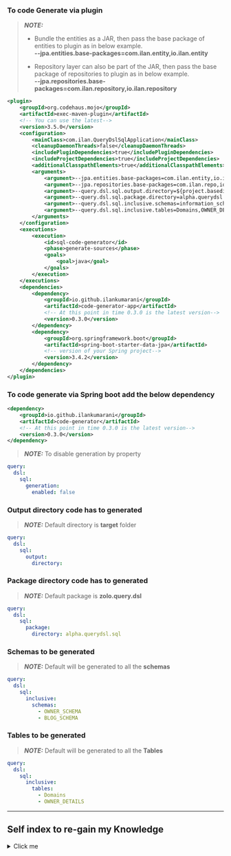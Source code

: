 ### To code Generate via plugin

> **_NOTE:_**  
> * Bundle the entities as a JAR, then pass the base package of entities to plugin as in below example.
  </br> **--jpa.entities.base-packages=com.ilan.entity,io.ilan.entity**
>     
> 
> * Repository layer can also be part of the JAR, then pass the base package of repositories to plugin as in below example.
  </br> **--jpa.repositories.base-packages=com.ilan.repository,io.ilan.repository**

```xml
<plugin>
    <groupId>org.codehaus.mojo</groupId>
    <artifactId>exec-maven-plugin</artifactId>
    <!-- You can use the latest-->
    <version>3.5.0</version>
    <configuration>
        <mainClass>com.ilan.QueryDslSqlApplication</mainClass>
        <cleanupDaemonThreads>false</cleanupDaemonThreads>
        <includePluginDependencies>true</includePluginDependencies>
        <includeProjectDependencies>true</includeProjectDependencies>
        <additionalClasspathElements>true</additionalClasspathElements>
        <arguments>
            <argument>--jpa.entities.base-packages=com.ilan.entity,io.ilan.entity</argument>
            <argument>--jpa.repositories.base-packages=com.ilan.repo,io.ilan.repo</argument>
            <argument>--query.dsl.sql.output.directory=${project.basedir}/target/generated-sources</argument>
            <argument>--query.dsl.sql.package.directory=alpha.querydsl.sql</argument>
            <argument>--query.dsl.sql.inclusive.schemas=information_schema,OWNER_SCHEMA,BLOG_SCHEMA</argument>
            <argument>--query.dsl.sql.inclusive.tables=Domains,OWNER_DETAILS</argument>
        </arguments>
    </configuration>
    <executions>
        <execution>
            <id>sql-code-generator</id>
            <phase>generate-sources</phase>
            <goals>
                <goal>java</goal>
            </goals>
        </execution>
    </executions>
    <dependencies>
        <dependency>
            <groupId>io.github.ilankumarani</groupId>
            <artifactId>code-generator-app</artifactId>
            <!-- At this point in time 0.3.0 is the latest version-->
            <version>0.3.0</version>
        </dependency>
        <dependency>
            <groupId>org.springframework.boot</groupId>
            <artifactId>spring-boot-starter-data-jpa</artifactId>
            <!-- version of your Spring project-->
            <version>3.4.2</version>
        </dependency>
    </dependencies>
</plugin>
```

### To code generate via Spring boot add the below dependency

```xml
<dependency>
    <groupId>io.github.ilankumarani</groupId>
    <artifactId>code-generator</artifactId>
    <!-- At this point in time 0.3.0 is the latest version-->
    <version>0.3.0</version>
</dependency>
```

> **_NOTE:_**  To disable generation by property

```yaml
query:
  dsl:
    sql:
      generation:
        enabled: false
```

### Output directory code has to generated

> **_NOTE:_**  Default directory is **target** folder

```yaml
query:
  dsl:
    sql:
      output:
        directory:
```


### Package directory code has to generated

> **_NOTE:_**  Default package is **zolo.query.dsl**
```yaml
query:
  dsl:
    sql:
      package:
        directory: alpha.querydsl.sql
```

### Schemas to be generated

> **_NOTE:_**  Default will be generated to all the **schemas**
```yaml
query:
  dsl:
    sql:
      inclusive:
        schemas:
          - OWNER_SCHEMA
          - BLOG_SCHEMA
```

### Tables to be generated

> **_NOTE:_**  Default will be generated to all the **Tables**
```yaml
query:
  dsl:
    sql:
      inclusive:
        tables:
          - Domains
          - OWNER_DETAILS
```

___

## Self index to re-gain my Knowledge
<details>
  <summary>Click me</summary>

#### 1. CustomMetadataExporter to be copied from MetadataExporter

#### 2. Import Jakarta validation library
```java
   import jakarta.annotation.Nullable;
```
#### 3. Constructor changes in CustomMetadataExporter
```java
private final CustomMetadataExporterConfigImpl config;

public CustomMetadataExporter(CustomMetadataExporterConfigImpl config) {
    this.config = config;
}
```
#### 4. Changes in below method
```java
private void handleTable(DatabaseMetaData md, ResultSet tables) throws SQLException {
    var catalog = tables.getString("TABLE_CAT");
    var schema = tables.getString("TABLE_SCHEM");
    var schemaName = normalize(tables.getString("TABLE_SCHEM"));
    var tableName = normalize(tables.getString("TABLE_NAME"));

    if (FilterSqlGeneratorUtil.codeGenerateFor(FilterSqlGeneratorUtil.valuesToLowerCase(config.getSchemasIncluded()),
            FilterSqlGeneratorUtil.valuesToLowerCase(config.getTablesIncluded()), schemaName, tableName)) {
                /*
                        existing logic of this method to be copied over here
                 */
    }
}
```
</details>